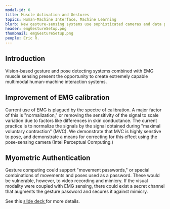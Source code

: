 ```yaml
---
modal-id: 6
title: Muscle Activation and Gestures
topics: Human-Machine Interface, Machine Learning
blurb: New gesture-sensing systems use sophisticated cameras and data processing to achieve in-air interaction with computer systems. A key feature of human movement, however, is invisible to these cameras- the activation of the muscles. Electromyography (EMG) can sense the activation of muscles, but it is difficult to infer pose and movement from EMG alone. These two complementary technologies can be combined to improve human-machine interaction.
header: emgGestureSetup.png
thumbnail: emgGestureSetup.png
people: Eric R. 
---
```

## Introduction
Vision-based gesture and pose detecting systems combined with EMG muscle sensing present the opportunity to create extremely capable multimodal human-machine interaction systems. 

## Improvement of EMG calibration
Current use of EMG is plagued by the spectre of calibration. A major factor of this is "normalization," or removing the sensitivity of the signal to scale variation due to factors like differences in skin conductance. The current practice is to normalize the signals by the signal obtained during "maximal voluntary contraction" (MVC). We demonstrate that MVC is highly senstive to pose, and demonstrate a means for correcting for this effect using the pose-sensing camera (Intel Perceptual Computing.) 

## Myometric Authentication
Gesture computing could support "movement passwords," or special combinations of movements and poses used as a password. These would be vulnerable, however, to video recording and mimicry. If the visual modality were coupled with EMG sensing, there could exist a secret channel that augments the gesture password and secures it against mimicry.

See this <a href="media/JustEMGSlidesFromCSNE.ppt">slide deck </a> for more details.

